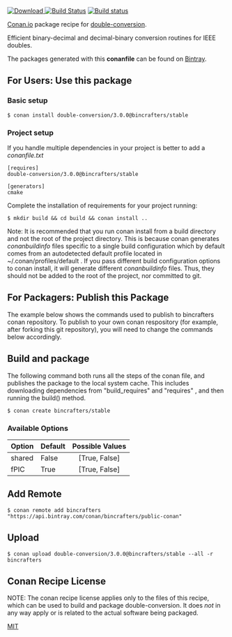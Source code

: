 [![Download](https://api.bintray.com/packages/bincrafters/public-conan/double-conversion%3Abincrafters/images/download.svg) ](https://bintray.com/bincrafters/public-conan/double-conversion%3Abincrafters/_latestVersion)
[![Build Status](https://travis-ci.org/bincrafters/conan-double-conversion.svg?branch=stable%2F3.0.0)](https://travis-ci.org/bincrafters/conan-double-conversion)
[![Build status](https://ci.appveyor.com/api/projects/status/github/bincrafters/conan-double-conversion?branch=stable%2F3.0.0&svg=true)](https://ci.appveyor.com/project/bincrafters/conan-double-conversion)

[Conan.io](https://conan.io) package recipe for [double-conversion](https://github.com/google/double-conversion).

Efficient binary-decimal and decimal-binary conversion routines for IEEE doubles.

The packages generated with this **conanfile** can be found on [Bintray](https://bintray.com/bincrafters/public-conan/double-conversion%3Abincrafters).

## For Users: Use this package

### Basic setup

    $ conan install double-conversion/3.0.0@bincrafters/stable

### Project setup

If you handle multiple dependencies in your project is better to add a *conanfile.txt*

    [requires]
    double-conversion/3.0.0@bincrafters/stable

    [generators]
    cmake

Complete the installation of requirements for your project running:

    $ mkdir build && cd build && conan install ..

Note: It is recommended that you run conan install from a build directory and not the root of the project directory.  This is because conan generates *conanbuildinfo* files specific to a single build configuration which by default comes from an autodetected default profile located in ~/.conan/profiles/default .  If you pass different build configuration options to conan install, it will generate different *conanbuildinfo* files.  Thus, they should not be added to the root of the project, nor committed to git.

## For Packagers: Publish this Package

The example below shows the commands used to publish to bincrafters conan repository. To publish to your own conan respository (for example, after forking this git repository), you will need to change the commands below accordingly.

## Build and package

The following command both runs all the steps of the conan file, and publishes the package to the local system cache.  This includes downloading dependencies from "build_requires" and "requires" , and then running the build() method.

    $ conan create bincrafters/stable


### Available Options
| Option        | Default | Possible Values  |
| ------------- |:----------------- |:------------:|
| shared      | False |  [True, False] |
| fPIC      | True |  [True, False] |

## Add Remote

    $ conan remote add bincrafters "https://api.bintray.com/conan/bincrafters/public-conan"

## Upload

    $ conan upload double-conversion/3.0.0@bincrafters/stable --all -r bincrafters


## Conan Recipe License

NOTE: The conan recipe license applies only to the files of this recipe, which can be used to build and package double-conversion.
It does *not* in any way apply or is related to the actual software being packaged.

[MIT](git@github.com:dimi309/conan-double-conversion/blob/testing/3.0.0/LICENSE.md)

